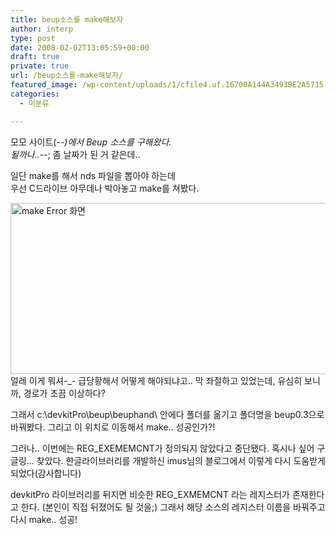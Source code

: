 ```yaml
---
title: beup소스를 make해보자
author: interp
type: post
date: 2008-02-02T13:05:59+00:00
draft: true
private: true
url: /beup소스를-make해보자/
featured_image: /wp-content/uploads/1/cfile4.uf.16700A144A3493BE2A5715.jpg
categories:
  - 미분류

---
```

모모 사이트(-_-)에서 Beup 소스를 구해왔다.  
될까나..-_-; 좀 날짜가 된 거 같은데..  
  
일단 make를 해서 nds 파일을 뽑아야 하는데  
우선 C드라이브 아무데나 박아놓고 make를 쳐봤다.  
  
<img src="http://interp.iwinv.net/wp-content/uploads/1/cfile4.uf.16700A144A3493BE2A5715.jpg" class="aligncenter" width="642" height="274" alt="make Error 화면" />  
얼레 이게 뭐셔-_-  
급당황해서 어떻게 해야되냐고.. 막 좌절하고 있었는데,  
유심히 보니까, 경로가 초끔 이상하다?  
  
그래서 c:\devkitPro\beup\beuphand\ 안에다 폴더를 옮기고 폴더명을 beup0.3으로 바꿔봤다. 그리고 이 위치로 이동해서 make.. 성공인가?!  
  
그러나.. 이번에는 REG_EXEMEMCNT가 정의되지 않았다고 중단됐다. 혹시나 싶어 구글링&#8230; 찾았다. 한글라이브러리를 개발하신 imus님의 블로그에서 이렇게 다시 도움받게 되었다(감사합니다)  
  
devkitPro 라이브러리를 뒤지면 비슷한 REG_EXMEMCNT 라는 레지스터가 존재한다고 한다. (본인이 직접 뒤졌어도 될 것을;) 그래서 해당 소스의 레지스터 이름을 바꿔주고 다시 make.. 성공!